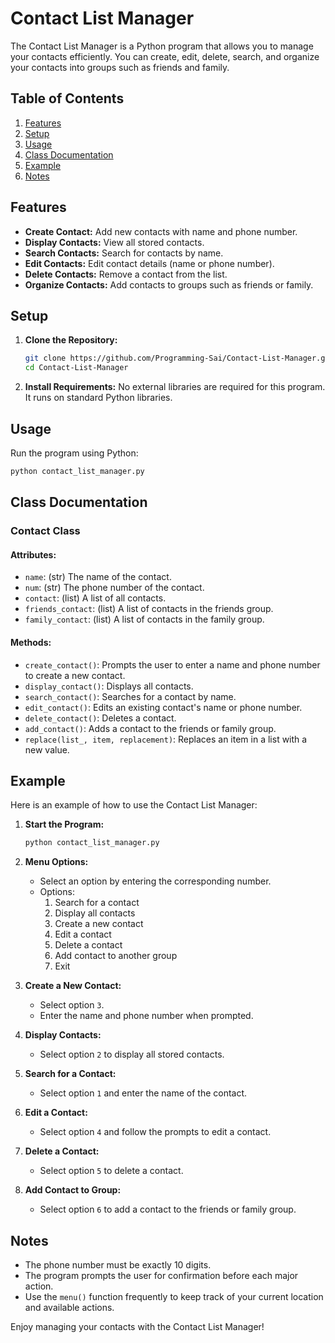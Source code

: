 
# Contact List Manager

The Contact List Manager is a Python program that allows you to manage your contacts efficiently. You can create, edit, delete, search, and organize your contacts into groups such as friends and family.

## Table of Contents
1. [Features](#features)
2. [Setup](#setup)
3. [Usage](#usage)
4. [Class Documentation](#class-documentation)
5. [Example](#example)
6. [Notes](#notes)

## Features

- **Create Contact:** Add new contacts with name and phone number.
- **Display Contacts:** View all stored contacts.
- **Search Contacts:** Search for contacts by name.
- **Edit Contacts:** Edit contact details (name or phone number).
- **Delete Contacts:** Remove a contact from the list.
- **Organize Contacts:** Add contacts to groups such as friends or family.

## Setup

1. **Clone the Repository:**
   ```sh
   git clone https://github.com/Programming-Sai/Contact-List-Manager.git
   cd Contact-List-Manager
   ```

2. **Install Requirements:**
   No external libraries are required for this program. It runs on standard Python libraries.

## Usage

Run the program using Python:
```sh
python contact_list_manager.py
```

## Class Documentation

### Contact Class

#### Attributes:
- `name`: (str) The name of the contact.
- `num`: (str) The phone number of the contact.
- `contact`: (list) A list of all contacts.
- `friends_contact`: (list) A list of contacts in the friends group.
- `family_contact`: (list) A list of contacts in the family group.

#### Methods:
- `create_contact()`: Prompts the user to enter a name and phone number to create a new contact.
- `display_contact()`: Displays all contacts.
- `search_contact()`: Searches for a contact by name.
- `edit_contact()`: Edits an existing contact's name or phone number.
- `delete_contact()`: Deletes a contact.
- `add_contact()`: Adds a contact to the friends or family group.
- `replace(list_, item, replacement)`: Replaces an item in a list with a new value.

## Example

Here is an example of how to use the Contact List Manager:

1. **Start the Program:**
   ```sh
   python contact_list_manager.py
   ```

2. **Menu Options:**
   - Select an option by entering the corresponding number.
   - Options:
     1. Search for a contact
     2. Display all contacts
     3. Create a new contact
     4. Edit a contact
     5. Delete a contact
     6. Add contact to another group
     7. Exit

3. **Create a New Contact:**
   - Select option `3`.
   - Enter the name and phone number when prompted.

4. **Display Contacts:**
   - Select option `2` to display all stored contacts.

5. **Search for a Contact:**
   - Select option `1` and enter the name of the contact.

6. **Edit a Contact:**
   - Select option `4` and follow the prompts to edit a contact.

7. **Delete a Contact:**
   - Select option `5` to delete a contact.

8. **Add Contact to Group:**
   - Select option `6` to add a contact to the friends or family group.

## Notes

- The phone number must be exactly 10 digits.
- The program prompts the user for confirmation before each major action.
- Use the `menu()` function frequently to keep track of your current location and available actions.

Enjoy managing your contacts with the Contact List Manager!
